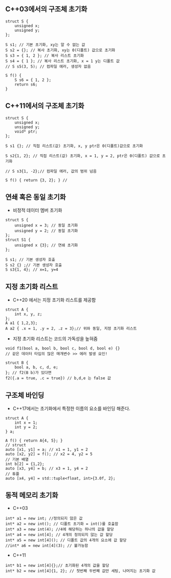 ## C++03에서의 구조체 초기화
```
struct S {
	unsigned x;
	unsigned y;
};

S s1; // 기본 초기화, xy는 알 수 없는 값
S s2 = {}; // 복사 초기화, xy는 0(디폴트) 값으로 초기화
S s3 = { 1, 2 }; // 복사 리스트 초기화
S s4 = { 1 }; // 복사 리스트 초기화, x = 1 y는 디폴트 값
// S s5(3, 5); // 컴파일 에러, 생성자 없음

S f() {
	S s6 = { 1, 2 };
	return s6;
}
```
## C++11에서의 구조체 초기화
```
struct S {
	unsigned x;
	unsigned y;
	void* ptr;
};

S s1 {}; // 직접 리스트(값) 초기화, x, y ptr은 0(디폴트)값으로 초기화

S s2{1, 2}; // 직접 리스트(값) 초기화, x = 1, y = 2, ptr은 0(디폴트) 값으로 초기화

// S s3{1, -2};// 컴파일 에러, 값의 범위 넘음

S f() { return {3, 2}; } //
```
## 연쇄 혹은 동일 초기화
- 비정적 데이터 멤버 초기화
```
struct S {
	unsigned x = 3; // 동일 초기화
	unsigned y = 2; // 동일 초기화
};
struct S1 {
	unsigned x {3}; // 연쇄 초기화
};

S s1; // 기본 생성자 호출
S s2 {} ;// 기본 생성자 호출
S s3{1, 4}; // x=1, y=4
```
## 지정 초기화 리스트
- C++20 에서는 지정 초기화 리스트를 제공함
```
struct A {
	int x, y, z;
};
A a1 { 1,2,3}; 
A a2 { .x = 1, .y = 2, .z = 3};// 위와 동일, 지정 초기화 리스트
```
- 지정 초기화 리스트는 코드의 가독성을 높혀줌
```
void f1(bool a, bool b, bool c, bool d, bool e) {}
// 같은 데이터 타입의 많은 매개변수 >> 에러 발생 요인!

struct B { 
	bool a, b, c, d, e;
}; // f2(B b)가 있다면
f2({.a = true, .c = true}) // b,d,e 는 false 값 
```
## 구조체 바인딩
- C++17에서는 초기화에서 특정한 이름의 요소를 바인딩 해준다.
```
struct A {
	int x = 1;
	int y = 2;
} a;

A f() { return A{4, 5}; }
// struct
auto [x1, y1] = a; // x1 = 1, y1 = 2
auto [x2, y2] = f(); // x2 = 4, y2 = 5
// 기본 배열
int b[2] = {1,2};
auto [x3, y4] = b; // x3 = 1, y4 = 2
// 튜플
auto [x4, y4] = std::tuple<float, int>{3.0f, 2};
```
## 동적 메모리 초기화
- C++03
```
int* a1 = new int; //정의되지 않은 값
int* a2 = new int(); // 디폴트 초기화 = int()를 호출함
int* a3 = new int(4); //4에 해당하는 하나의 값을 할당
int* a4 = new int[4]; // 4개의 정의되지 않는 값 할당
int* a5 = new int[4](); // 디폴트 값의 4개의 요소에 값 할당
//int* a6 = new int[4](3); // 불가능함
```
- C++11
```
int* b1 = new int[4]{};// 초기화된 4개의 값을 할당
int* b2 = new int[4]{1, 2}; // 첫번째 두번째 값만 세팅, 나머지는 초기화 값
```